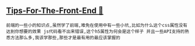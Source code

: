 <a href="#top" id="top">Tips-For-The-Front-End :maple_leaf: </a>  
-----
`前端的一些小的知识点,虽然学了前端,难免在使用中有一些小坑,比如为什么这个css属性没有达到你想要的效果 js代码看不出来错误,这个h5属性为何会是这个样子
并且一些API支持的熟悉方法那么多,我该学那些,那些才是最有用的最应该掌握的`

